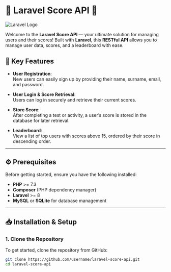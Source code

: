# 🌟 Laravel Score API 🌟

![Laravel Logo](https://laravel.com/img/logomark.min.svg)

Welcome to the **Laravel Score API** — your ultimate solution for managing users and their scores! Built with **Laravel**, this **RESTful API** allows you to manage user data, scores, and a leaderboard with ease.

## 🚀 Key Features

- **User Registration**:  
  New users can easily sign up by providing their name, surname, email, and password.

- **User Login & Score Retrieval**:  
  Users can log in securely and retrieve their current scores.

- **Store Score**:  
  After completing a test or activity, a user’s score is stored in the database for later retrieval.

- **Leaderboard**:  
  View a list of top users with scores above 15, ordered by their score in descending order.

---

## ⚙️ Prerequisites

Before getting started, ensure you have the following installed:

- **PHP** >= 7.3
- **Composer** (PHP dependency manager)
- **Laravel** >= 8
- **MySQL** or **SQLite** for database management

---

## 📥 Installation & Setup

### 1. Clone the Repository

To get started, clone the repository from GitHub:

```bash
git clone https://github.com/username/laravel-score-api.git
cd laravel-score-api
